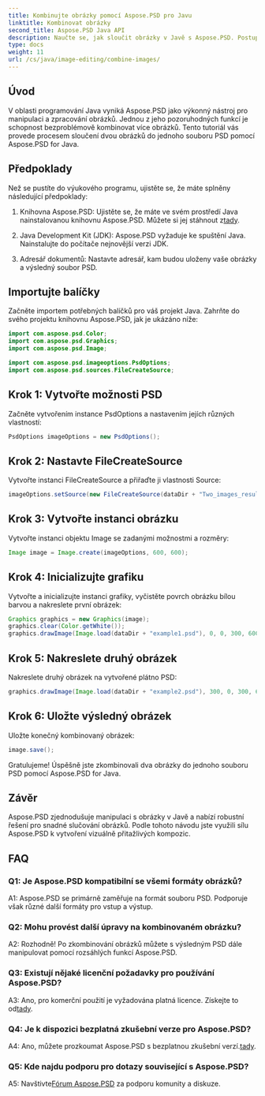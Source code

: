 ```yaml
---
title: Kombinujte obrázky pomocí Aspose.PSD pro Javu
linktitle: Kombinovat obrázky
second_title: Aspose.PSD Java API
description: Naučte se, jak sloučit obrázky v Javě s Aspose.PSD. Postupujte podle našeho podrobného průvodce pro bezproblémovou kombinaci obrázků.
type: docs
weight: 11
url: /cs/java/image-editing/combine-images/
---
```

## Úvod

V oblasti programování Java vyniká Aspose.PSD jako výkonný nástroj pro manipulaci a zpracování obrázků. Jednou z jeho pozoruhodných funkcí je schopnost bezproblémově kombinovat více obrázků. Tento tutoriál vás provede procesem sloučení dvou obrázků do jednoho souboru PSD pomocí Aspose.PSD for Java.

## Předpoklady

Než se pustíte do výukového programu, ujistěte se, že máte splněny následující předpoklady:

1.  Knihovna Aspose.PSD: Ujistěte se, že máte ve svém prostředí Java nainstalovanou knihovnu Aspose.PSD. Můžete si jej stáhnout z[tady](https://releases.aspose.com/psd/java/).

2. Java Development Kit (JDK): Aspose.PSD vyžaduje ke spuštění Java. Nainstalujte do počítače nejnovější verzi JDK.

3. Adresář dokumentů: Nastavte adresář, kam budou uloženy vaše obrázky a výsledný soubor PSD.

## Importujte balíčky

Začněte importem potřebných balíčků pro váš projekt Java. Zahrňte do svého projektu knihovnu Aspose.PSD, jak je ukázáno níže:

```java
import com.aspose.psd.Color;
import com.aspose.psd.Graphics;
import com.aspose.psd.Image;

import com.aspose.psd.imageoptions.PsdOptions;
import com.aspose.psd.sources.FileCreateSource;
```

## Krok 1: Vytvořte možnosti PSD

Začněte vytvořením instance PsdOptions a nastavením jejích různých vlastností:

```java
PsdOptions imageOptions = new PsdOptions();
```

## Krok 2: Nastavte FileCreateSource

Vytvořte instanci FileCreateSource a přiřaďte ji vlastnosti Source:

```java
imageOptions.setSource(new FileCreateSource(dataDir + "Two_images_result_out.psd", false));
```

## Krok 3: Vytvořte instanci obrázku

Vytvořte instanci objektu Image se zadanými možnostmi a rozměry:

```java
Image image = Image.create(imageOptions, 600, 600);
```

## Krok 4: Inicializujte grafiku

Vytvořte a inicializujte instanci grafiky, vyčistěte povrch obrázku bílou barvou a nakreslete první obrázek:

```java
Graphics graphics = new Graphics(image);
graphics.clear(Color.getWhite());
graphics.drawImage(Image.load(dataDir + "example1.psd"), 0, 0, 300, 600);
```

## Krok 5: Nakreslete druhý obrázek

Nakreslete druhý obrázek na vytvořené plátno PSD:

```java
graphics.drawImage(Image.load(dataDir + "example2.psd"), 300, 0, 300, 600);
```

## Krok 6: Uložte výsledný obrázek

Uložte konečný kombinovaný obrázek:

```java
image.save();
```

Gratulujeme! Úspěšně jste zkombinovali dva obrázky do jednoho souboru PSD pomocí Aspose.PSD for Java.

## Závěr

Aspose.PSD zjednodušuje manipulaci s obrázky v Javě a nabízí robustní řešení pro snadné slučování obrázků. Podle tohoto návodu jste využili sílu Aspose.PSD k vytvoření vizuálně přitažlivých kompozic.

## FAQ

### Q1: Je Aspose.PSD kompatibilní se všemi formáty obrázků?

A1: Aspose.PSD se primárně zaměřuje na formát souboru PSD. Podporuje však různé další formáty pro vstup a výstup.

### Q2: Mohu provést další úpravy na kombinovaném obrázku?

A2: Rozhodně! Po zkombinování obrázků můžete s výsledným PSD dále manipulovat pomocí rozsáhlých funkcí Aspose.PSD.

### Q3: Existují nějaké licenční požadavky pro používání Aspose.PSD?

 A3: Ano, pro komerční použití je vyžadována platná licence. Získejte to od[tady](https://purchase.aspose.com/buy).

### Q4: Je k dispozici bezplatná zkušební verze pro Aspose.PSD?

 A4: Ano, můžete prozkoumat Aspose.PSD s bezplatnou zkušební verzí.[tady](https://releases.aspose.com/).

### Q5: Kde najdu podporu pro dotazy související s Aspose.PSD?

 A5: Navštivte[Fórum Aspose.PSD](https://forum.aspose.com/c/psd/34) za podporu komunity a diskuze.